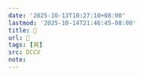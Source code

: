 ```yaml
---
date: '2025-10-13T10:27:10+08:00'
lastmod: '2025-10-14T21:46:45-08:00'
title: 􀫟
url: 􀫟
tags: [爽]
src: DCCV
note:
---
```

